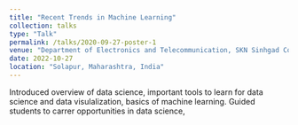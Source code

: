 ```yaml
---
title: "Recent Trends in Machine Learning"
collection: talks
type: "Talk"
permalink: /talks/2020-09-27-poster-1
venue: "Department of Electronics and Telecommunication, SKN Sinhgad College of Engineering"
date: 2022-10-27
location: "Solapur, Maharashtra, India"
---
```


Introduced overview of data science, important tools to learn for data science and data visulalization, basics of machine learning. Guided students to carrer opportunities in data science,

<!-- Poster can be accessed [here](https://drive.google.com/file/d/1tb5RB26rjM_cK2Wmb5H39ScrWbqrY184/view?usp=sharing).  -->

